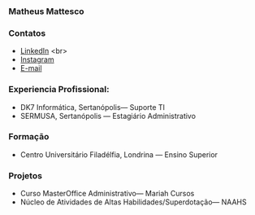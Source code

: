 ### Matheus Mattesco

### Contatos

 - [LinkedIn](http://linkedin.com/in/msbrodrigues](https://www.linkedin.com/authwall?trk=qf&original_referer=https://www.google.com/&sessionRedirect=https%3A%2F%2Fbr.linkedin.com%2Fin%2Fmatheus-mattesco-19a827204)) <br>
 - [Instagram](http://www.instagram.com/matheus_mattesco) <br>
 - [E-mail](matheus.mattesco@edu.unfil.br) <br>

### Experiencia Profissional:

 - DK7 Informática, Sertanópolis— Suporte TI <br>
 - SERMUSA, Sertanópolis — Estagiário Administrativo

### Formação

 - Centro Universitário Filadélfia, Londrina — Ensino Superior

### Projetos

 - Curso MasterOffice Administrativo— Mariah Cursos <br>
 - Núcleo de Atividades de Altas Habilidades/Superdotação— NAAHS



